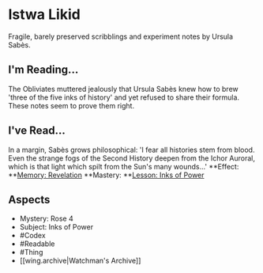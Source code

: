 # Istwa Likid
Fragile, barely preserved scribblings and experiment notes by Ursula Sabès.
## I'm Reading...
The Obliviates muttered jealously that Ursula Sabès knew how to brew 'three of the five inks of history' and yet refused to share their formula. These notes seem to prove them right.
## I've Read...
In a margin, Sabès grows philosophical: 'I fear all histories stem from blood. Even the strange fogs of the Second History deepen from the Ichor Auroral, which is that light which spilt from the Sun's many wounds...'
**Effect: **[Memory: Revelation](https://uadaf.theevilroot.xyz/rowenarium/element/mem.revelation)
**Mastery: **[Lesson: Inks of Power](https://uadaf.theevilroot.xyz/rowenarium/element/x.inksofpower)
## Aspects
- Mystery: Rose 4
- Subject: Inks of Power
- #Codex
- #Readable
- #Thing
- [[wing.archive|Watchman's Archive]]
